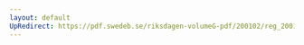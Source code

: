 ```yaml
---
layout: default
UpRedirect: https://pdf.swedeb.se/riksdagen-volumeG-pdf/200102/reg_200102/reg_200102_0365.pdf
---
```

